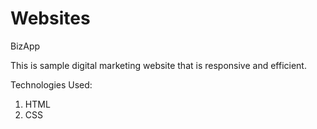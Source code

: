 # Websites
BizApp

This is sample digital marketing website that is responsive and efficient.

Technologies Used:
1. HTML
2. CSS
